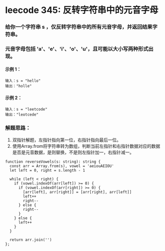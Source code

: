 # leecode 345: 反转字符串中的元音字母

### 给你一个字符串 s ，仅反转字符串中的所有元音字母，并返回结果字符串。

### 元音字母包括 'a'、'e'、'i'、'o'、'u'，且可能以大小写两种形式出现。

#### 示例 1：
```
输入：s = "hello"
输出："holle"
```
#### 示例 2：
```
输入：s = "leetcode"
输出："leotcede"
```

### 解题思路：
1. 双指针解题，左指针指向第一位，右指针指向最后一位。
2. 使用Array.from将字符串转为数组，判断当前左指针和右指针数据对应的数据是否是元音数据，是则替换，不是则左指针加一，右指针减一。
```
function reverseVowels(s: string): string {
  const arr = Array.from(s), vowel = 'aeiouAEIOU'
  let left = 0, right = s.length - 1

  while (left < right) {
    if (vowel.indexOf(arr[left]) >= 0) {
      if (vowel.indexOf(arr[right]) >= 0) {
        [arr[left], arr[right]] = [arr[right], arr[left]]
        left++
        right--
      } else {
        right--
      }
    } else {
      left++
    }
  }

  return arr.join('')
};
```
